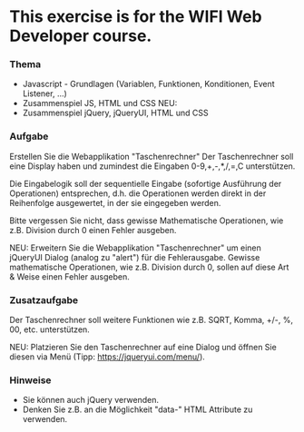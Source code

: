 # This exercise is for the WIFI Web Developer course.

### Thema

- Javascript - Grundlagen (Variablen, Funktionen, Konditionen, Event Listener, ...)
- Zusammenspiel JS, HTML und CSS
NEU:
- Zusammenspiel jQuery, jQueryUI, HTML und CSS

### Aufgabe

Erstellen Sie die Webapplikation "Taschenrechner"
Der Taschenrechner soll eine Display haben und zumindest die Eingaben 0-9,+,-,*,/,=,C unterstützen.

Die Eingabelogik soll der sequentielle Eingabe  (sofortige Ausführung der Operationen) entsprechen, d.h. die Operationen werden direkt in der Reihenfolge ausgewertet, in der sie eingegeben werden.


Bitte vergessen Sie nicht, dass gewisse Mathematische Operationen, wie z.B. Division durch 0 einen Fehler ausgeben.

NEU:
Erweitern Sie die Webapplikation "Taschenrechner" um einen jQueryUI Dialog (analog zu "alert") für die Fehlerausgabe.
Gewisse mathematische Operationen, wie z.B. Division durch 0, sollen auf diese Art & Weise einen Fehler ausgeben.

### Zusatzaufgabe

Der Taschenrechner soll weitere Funktionen wie z.B. SQRT, Komma, +/-, %, 00, etc. unterstützen.

NEU:
Platzieren Sie den Taschenrechner auf eine Dialog und öffnen Sie diesen via Menü (Tipp: https://jqueryui.com/menu/).

### Hinweise

- Sie können auch jQuery verwenden.
- Denken Sie z.B. an die Möglichkeit "data-" HTML Attribute zu verwenden.